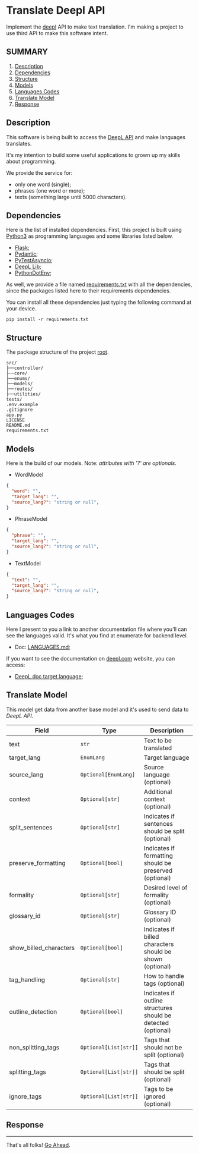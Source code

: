 # Translate Deepl API
Implement the [deepl](https://deepl.com) API to make text translation. I'm making a project to use third API to make this software intent.

## SUMMARY
1. [Description](#description)
2. [Dependencies](#dependencies)
3. [Structure](#structure)
4. [Models](#models)
5. [Languages Codes](#languages-codes)
6. [Translate Model](#translate-model)
7. [Response](#response)

## Description
This software is being built to access the [DeepL API](https://developers.deepl.com/docs/) and make languages translates.

It's my intention to build some useful applications to grown up my skills about programming.

We provide the service for:
* only one word (single);
* phrases (one word or more);
* texts (something large until 5000 characters).

## Dependencies
Here is the list of installed dependencies. First, this project is built using [Python3](https://docs.python.org/3) as programming languages and some libraries listed below.

* [Flask](https://flask.palletsprojects.com/en/3.0.x/);
* [Pydantic](https://docs.pydantic.dev/latest/);
* [PyTestAsyncio](https://docs.pytest.org/en/stable/);
* [DeepL Lib](https://github.com/DeepLcom/deepl-python);
* [PythonDotEnv](https://github.com/theskumar/python-dotenv);

As well, we provide a file named [requirements.txt](./requirements.txt) with all the dependencies, since the packages listed here to their requirements dependencies.

You can install all these dependencies just typing the following command at your device.

```commandline
pip install -r requirements.txt
```

## Structure
The package structure of the project [root](/).

```text
src/
├──controller/
├──core/
├──enums/
├──models/
├──routes/
├──utilities/
tests/
.env.example
.gitignore
app.py
LICENSE
README.md
requirements.txt
```

## Models
Here is the build of our models. Note: *attributes with '?' are optionals.*

* WordModel

```json
{
  "word": "",
  "target_lang": "",
  "source_lang?": "string or null",
}
```

* PhraseModel

```json
{
  "phrase": "",
  "target_lang": "",
  "source_lang?": "string or null",
}
```

* TextModel

```json
{
  "text": "",
  "target_lang": "",
  "source_lang?": "string or null",
}
```

## Languages Codes
Here I present to you a link to another documentation file where you'll can see the languages valid. It's what you find at enumerate for backend level.
* Doc: [LANGUAGES.md](./LANGUAGES.md);

If you want to see the documentation on [deepl.com](https://deepl.com) website, you can access:
* [DeepL doc target language](https://developers.deepl.com/docs/resources/supported-languages#target-languages);

## Translate Model
This model get data from another base model and it's used to send data to *DeepL API*.

| Field                  | Type                     | Description                                   |
|------------------------|--------------------------|-----------------------------------------------|
| text                   | `str`                    | Text to be translated                         |
| target_lang            | `EnumLang`              | Target language                               |
| source_lang            | `Optional[EnumLang]`    | Source language (optional)                    |
| context                | `Optional[str]`         | Additional context (optional)                 |
| split_sentences        | `Optional[str]`         | Indicates if sentences should be split (optional)|
| preserve_formatting     | `Optional[bool]`        | Indicates if formatting should be preserved (optional)|
| formality              | `Optional[str]`         | Desired level of formality (optional)        |
| glossary_id            | `Optional[str]`         | Glossary ID (optional)                        |
| show_billed_characters | `Optional[bool]`        | Indicates if billed characters should be shown (optional)|
| tag_handling           | `Optional[str]`         | How to handle tags (optional)                |
| outline_detection      | `Optional[bool]`        | Indicates if outline structures should be detected (optional)|
| non_splitting_tags     | `Optional[List[str]]`    | Tags that should not be split (optional)     |
| splitting_tags         | `Optional[List[str]]`    | Tags that should be split (optional)         |
| ignore_tags            | `Optional[List[str]]`    | Tags to be ignored (optional)                |


## Response

---
That's all folks!
[Go Ahead](#translate-deepl-api).
